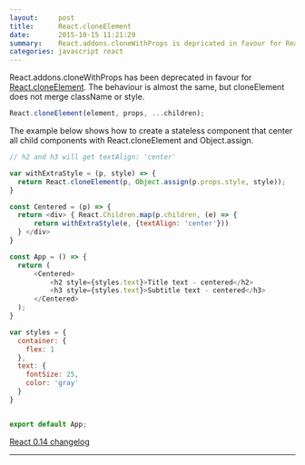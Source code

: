 ```yaml
---
layout:     post
title:      React.cloneElement
date:       2015-10-15 11:21:29
summary:    React.addons.cloneWithProps is depricated in favour for React.cloneElement.
categories: javascript react
---
```


React.addons.cloneWithProps has been deprecated in favour for [React.cloneElement](https://facebook.github.io/react/docs/top-level-api.html#react.cloneelement). The behaviour is
almost the same, but cloneElement does not merge className or style.  

```javascript
React.cloneElement(element, props, ...children);
```

The example below shows how to create a stateless component that center all child components with React.cloneElement and Object.assign.


```javascript
// h2 and h3 will get textAlign: 'center'

var withExtraStyle = (p, style) => {
  return React.cloneElement(p, Object.assign(p.props.style, style));
}

const Centered = (p) => {
  return <div> { React.Children.map(p.children, (e) => {
      return withExtraStyle(e, {textAlign: 'center'})) 
  } </div>
}

const App = () => {
  return (
      <Centered>
          <h2 style={styles.text}>Title text - centered</h2>
          <h3 style={styles.text}>Subtitle text - centered</h3>
      </Centered>
  );
}

var styles = {
  container: {
    flex: 1
  },
  text: {
    fontSize: 25,
    color: 'gray'
  }
}


export default App;
```

[React 0.14 changelog](https://facebook.github.io/react/blog/2015/09/10/react-v0.14-rc1.html)


---

